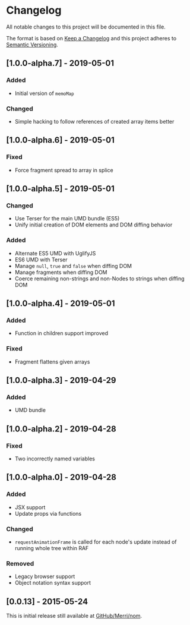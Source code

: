 # Changelog
All notable changes to this project will be documented in this file.

The format is based on [Keep a Changelog](http://keepachangelog.com/en/1.0.0/)
and this project adheres to [Semantic Versioning](http://semver.org/spec/v2.0.0.html).


## [1.0.0-alpha.7] - 2019-05-01

### Added

- Initial version of `memoMap`

### Changed

- Simple hacking to follow references of created array items better


## [1.0.0-alpha.6] - 2019-05-01

### Fixed

- Force fragment spread to array in splice


## [1.0.0-alpha.5] - 2019-05-01

### Changed

- Use Terser for the main UMD bundle (ES5)
- Unify initial creation of DOM elements and DOM diffing behavior

### Added

- Alternate ES5 UMD with UglifyJS
- ES6 UMD with Terser
- Manage `null`, `true` and `false` when diffing DOM
- Manage fragments when diffing DOM
- Coerce remaining non-strings and non-Nodes to strings when diffing DOM


## [1.0.0-alpha.4] - 2019-05-01

### Added

- Function in children support improved

### Fixed

- Fragment flattens given arrays


## [1.0.0-alpha.3] - 2019-04-29

### Added

- UMD bundle


## [1.0.0-alpha.2] - 2019-04-28

### Fixed

- Two incorrectly named variables


## [1.0.0-alpha.0] - 2019-04-28

### Added

- JSX support
- Update props via functions

### Changed

- `requestAnimationFrame` is called for each node's update instead of running whole tree within RAF

### Removed

- Legacy browser support
- Object notation syntax support


## [0.0.13] - 2015-05-24

This is initial release still available at [GitHub/Merri/nom](https://github.com/Merri/nom).